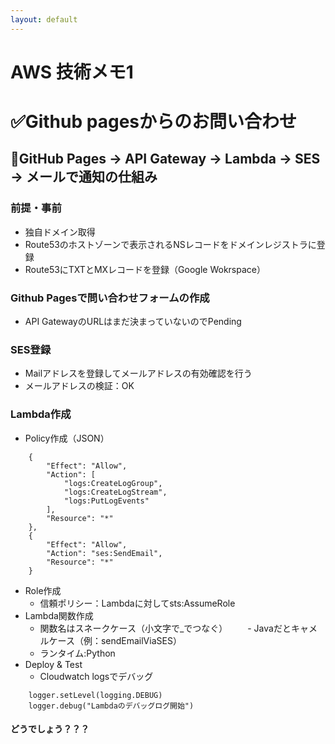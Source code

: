 ```yaml
---
layout: default
---
```

# AWS 技術メモ1
# ✅Github pagesからのお問い合わせ
## 🔹GitHub Pages → API Gateway → Lambda → SES → メールで通知の仕組み
### 前提・事前
- 独自ドメイン取得
- Route53のホストゾーンで表示されるNSレコードをドメインレジストラに登録
- Route53にTXTとMXレコードを登録（Google Wokrspace）
### Github Pagesで問い合わせフォームの作成
- API GatewayのURLはまだ決まっていないのでPending
### SES登録
- Mailアドレスを登録してメールアドレスの有効確認を行う
- メールアドレスの検証：OK
### Lambda作成
- Policy作成（JSON）
~~~
    {
        "Effect": "Allow",
        "Action": [
            "logs:CreateLogGroup",
            "logs:CreateLogStream",
            "logs:PutLogEvents"
        ],
        "Resource": "*"
    },
    {
        "Effect": "Allow",
        "Action": "ses:SendEmail",
        "Resource": "*"
    }
~~~
- Role作成
  - 信頼ポリシー：Lambdaに対してsts:AssumeRole
- Lambda関数作成
  - 関数名はスネークケース（小文字で_でつなぐ）
  　　- Javaだとキャメルケース（例：sendEmailViaSES）
  - ランタイム:Python
- Deploy & Test
  - Cloudwatch logsでデバッグ
~~~
    logger.setLevel(logging.DEBUG)
    logger.debug("Lambdaのデバッグログ開始")
~~~
#### どうでしょう？？？

 
